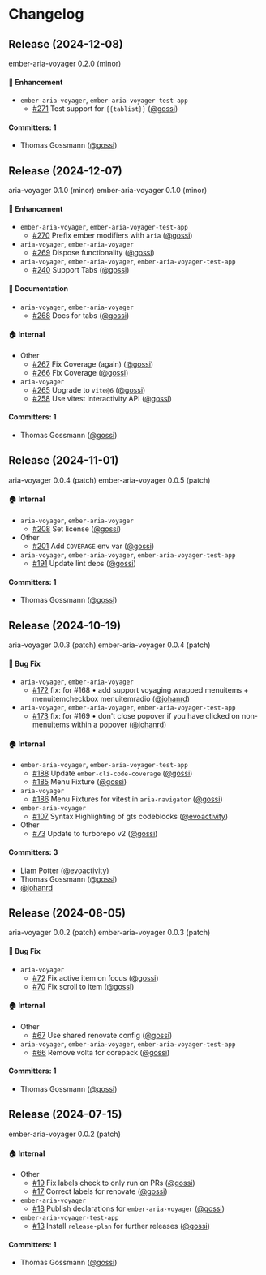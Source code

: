 # Changelog

## Release (2024-12-08)

ember-aria-voyager 0.2.0 (minor)

#### :rocket: Enhancement
* `ember-aria-voyager`, `ember-aria-voyager-test-app`
  * [#271](https://github.com/hokulea/aria-voyager/pull/271) Test support for `{{tablist}}` ([@gossi](https://github.com/gossi))

#### Committers: 1
- Thomas Gossmann ([@gossi](https://github.com/gossi))

## Release (2024-12-07)

aria-voyager 0.1.0 (minor)
ember-aria-voyager 0.1.0 (minor)

#### :rocket: Enhancement
* `ember-aria-voyager`, `ember-aria-voyager-test-app`
  * [#270](https://github.com/hokulea/aria-voyager/pull/270) Prefix ember modifiers with `aria` ([@gossi](https://github.com/gossi))
* `aria-voyager`, `ember-aria-voyager`
  * [#269](https://github.com/hokulea/aria-voyager/pull/269) Dispose functionality ([@gossi](https://github.com/gossi))
* `aria-voyager`, `ember-aria-voyager`, `ember-aria-voyager-test-app`
  * [#240](https://github.com/hokulea/aria-voyager/pull/240) Support Tabs ([@gossi](https://github.com/gossi))

#### :memo: Documentation
* `aria-voyager`, `ember-aria-voyager`
  * [#268](https://github.com/hokulea/aria-voyager/pull/268) Docs for tabs ([@gossi](https://github.com/gossi))

#### :house: Internal
* Other
  * [#267](https://github.com/hokulea/aria-voyager/pull/267) Fix Coverage (again) ([@gossi](https://github.com/gossi))
  * [#266](https://github.com/hokulea/aria-voyager/pull/266) Fix Coverage ([@gossi](https://github.com/gossi))
* `aria-voyager`
  * [#265](https://github.com/hokulea/aria-voyager/pull/265) Upgrade to `vite@6` ([@gossi](https://github.com/gossi))
  * [#258](https://github.com/hokulea/aria-voyager/pull/258) Use vitest interactivity API ([@gossi](https://github.com/gossi))

#### Committers: 1
- Thomas Gossmann ([@gossi](https://github.com/gossi))

## Release (2024-11-01)

aria-voyager 0.0.4 (patch)
ember-aria-voyager 0.0.5 (patch)

#### :house: Internal
* `aria-voyager`, `ember-aria-voyager`
  * [#208](https://github.com/hokulea/aria-voyager/pull/208) Set license ([@gossi](https://github.com/gossi))
* Other
  * [#201](https://github.com/hokulea/aria-voyager/pull/201) Add `COVERAGE` env var ([@gossi](https://github.com/gossi))
* `aria-voyager`, `ember-aria-voyager`, `ember-aria-voyager-test-app`
  * [#191](https://github.com/hokulea/aria-voyager/pull/191) Update lint deps ([@gossi](https://github.com/gossi))

#### Committers: 1
- Thomas Gossmann ([@gossi](https://github.com/gossi))

## Release (2024-10-19)

aria-voyager 0.0.3 (patch)
ember-aria-voyager 0.0.4 (patch)

#### :bug: Bug Fix
* `aria-voyager`, `ember-aria-voyager`
  * [#172](https://github.com/hokulea/aria-voyager/pull/172) fix: for #168 • add support voyaging wrapped menuitems + menuitemcheckbox menuitemradio ([@johanrd](https://github.com/johanrd))
* `aria-voyager`, `ember-aria-voyager`, `ember-aria-voyager-test-app`
  * [#173](https://github.com/hokulea/aria-voyager/pull/173) fix: for #169 • don't close popover if you have clicked on non-menuitems within a popover ([@johanrd](https://github.com/johanrd))

#### :house: Internal
* `ember-aria-voyager`, `ember-aria-voyager-test-app`
  * [#188](https://github.com/hokulea/aria-voyager/pull/188) Update `ember-cli-code-coverage` ([@gossi](https://github.com/gossi))
  * [#185](https://github.com/hokulea/aria-voyager/pull/185) Menu Fixture ([@gossi](https://github.com/gossi))
* `aria-voyager`
  * [#186](https://github.com/hokulea/aria-voyager/pull/186) Menu Fixtures for vitest in `aria-navigator` ([@gossi](https://github.com/gossi))
* `ember-aria-voyager`
  * [#107](https://github.com/hokulea/aria-voyager/pull/107) Syntax Highlighting of gts codeblocks ([@evoactivity](https://github.com/evoactivity))
* Other
  * [#73](https://github.com/hokulea/aria-voyager/pull/73) Update to turborepo v2 ([@gossi](https://github.com/gossi))

#### Committers: 3
- Liam Potter ([@evoactivity](https://github.com/evoactivity))
- Thomas Gossmann ([@gossi](https://github.com/gossi))
- [@johanrd](https://github.com/johanrd)

## Release (2024-08-05)

aria-voyager 0.0.2 (patch)
ember-aria-voyager 0.0.3 (patch)

#### :bug: Bug Fix
* `aria-voyager`
  * [#72](https://github.com/hokulea/aria-voyager/pull/72) Fix active item on focus ([@gossi](https://github.com/gossi))
  * [#70](https://github.com/hokulea/aria-voyager/pull/70) Fix scroll to item ([@gossi](https://github.com/gossi))

#### :house: Internal
* Other
  * [#67](https://github.com/hokulea/aria-voyager/pull/67) Use shared renovate config ([@gossi](https://github.com/gossi))
* `aria-voyager`, `ember-aria-voyager`, `ember-aria-voyager-test-app`
  * [#66](https://github.com/hokulea/aria-voyager/pull/66) Remove volta for corepack ([@gossi](https://github.com/gossi))

#### Committers: 1
- Thomas Gossmann ([@gossi](https://github.com/gossi))

## Release (2024-07-15)

ember-aria-voyager 0.0.2 (patch)

#### :house: Internal
* Other
  * [#19](https://github.com/hokulea/aria-voyager/pull/19) Fix labels check to only run on PRs ([@gossi](https://github.com/gossi))
  * [#17](https://github.com/hokulea/aria-voyager/pull/17) Correct labels for renovate ([@gossi](https://github.com/gossi))
* `ember-aria-voyager`
  * [#18](https://github.com/hokulea/aria-voyager/pull/18) Publish declarations for `ember-aria-voyager` ([@gossi](https://github.com/gossi))
* `ember-aria-voyager-test-app`
  * [#13](https://github.com/hokulea/aria-voyager/pull/13) Install `release-plan` for further releases ([@gossi](https://github.com/gossi))

#### Committers: 1
- Thomas Gossmann ([@gossi](https://github.com/gossi))
